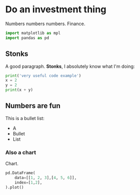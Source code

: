 # Do an investment thing

Numbers numbers numbers. Finance.

```python
import matplotlib as mpl
import pandas as pd
```

## Stonks

A good paragraph. **Stonks**, I absolutely know what I'm doing:

```python
print('very useful code example')
x = 2
y = 2
print(x + y)
```

## Numbers are fun

This is a bullet list:

* A 
* Bullet
* List

### Also a chart

Chart.

```python
pd.DataFrame(
    data=[[1, 2, 3],[4, 5, 6]],
    index=[1,2],
).plot()
```
